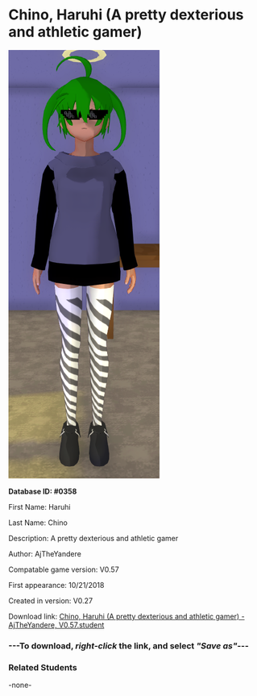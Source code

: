 # Chino, Haruhi (A pretty dexterious and athletic gamer)

<img src="../../Files/Images/Chino, Haruhi (A pretty dexterious and athletic gamer).png" title="Chino, Haruhi (A pretty dexterious and athletic gamer) - AjTheYandere, V0.57">

**Database ID: #0358**

First Name: Haruhi

Last Name: Chino

Description: A pretty dexterious and athletic gamer

Author: AjTheYandere

Compatable game version: V0.57

First appearance: 10/21/2018

Created in version: V0.27

Download link: <a href="https://raw.githubusercontent.com/Arbiter1223/Daigaku-Gurashi-Custom-Students/master/Files/Student%20Files/Chino%2C%20Haruhi%20(A%20pretty%20dexterious%20and%20athletic%20gamer)%20-%20AjTheYandere%2C%20V0.57.student">Chino, Haruhi (A pretty dexterious and athletic gamer) - AjTheYandere, V0.57.student</a>

### ---**To download, _right-click_ the link, and select _"Save as"_**---

### Related Students

-none-
